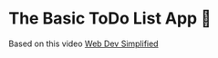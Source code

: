 # The Basic ToDo List App 👶

Based on this video [Web Dev Simplified](https://www.youtube.com/watch?v=hQAHSlTtcmY)

